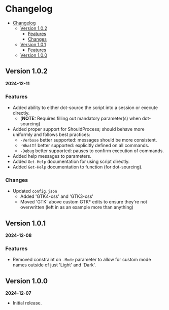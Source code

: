 # Changelog

- [Changelog](#changelog)
  - [Version 1.0.2](#version-102)
    - [Features](#features)
    - [Changes](#changes)
  - [Version 1.0.1](#version-101)
    - [Features](#features-1)
  - [Version 1.0.0](#version-100)

## Version 1.0.2

**2024-12-11**

### Features

- Added ability to either dot-source the script into a session or execute
  directly.
  - (**NOTE:** Requires filling out mandatory parameter(s) when dot-sourcing)
- Added proper support for ShouldProcess; should behave more uniformly and
  follows best practices:
  - `-Verbose` better supported: messages should be more consistent.
  - `-WhatIf` better supported: explicitly defined on all commands.
  - `-Debug` better supported: pauses to confirm execution of commands.
- Added help messages to parameters.
- Added `Get-Help` documentation for using script directly.
- Added `Get-Help` documentation to function (for dot-sourcing).

### Changes

- Updated `config.json`
  - Added 'GTK4-css' and 'GTK3-css'
  - Moved 'GTK' above custom GTK* edits to ensure they're not overwritten (left
    in as an example more than anything)

## Version 1.0.1

**2024-12-08**

### Features

- Removed constraint on `-Mode` parameter to allow for custom mode names outside
  of just 'Light' and 'Dark'.

## Version 1.0.0

**2024-12-07**

- Initial release.

